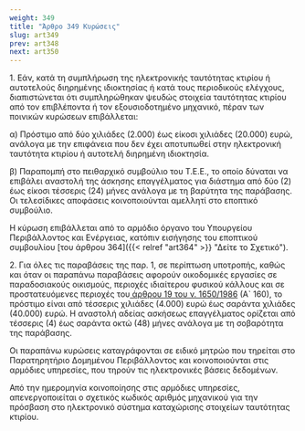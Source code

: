 ```yaml
---
weight: 349
title: "Άρθρο 349 Κυρώσεις"
slug: art349
prev: art348
next: art350
---
```


1\. Εάν, κατά τη συμπλήρωση της ηλεκτρονικής ταυτότητας κτιρίου ή αυτοτελούς διηρημένης ιδιοκτησίας ή κατά τους περιοδικούς ελέγχους, διαπιστώνεται ότι συμπληρώθηκαν ψευδώς στοιχεία ταυτότητας κτιρίου από τον επιβλέποντα ή τον εξουσιοδοτημένο μηχανικό, πέραν των ποινικών κυρώσεων επιβάλλεται:

α) Πρόστιμο από δύο χιλιάδες (2.000) έως είκοσι χιλιάδες (20.000) ευρώ, ανάλογα με την επιφάνεια που δεν έχει αποτυπωθεί στην ηλεκτρονική ταυτότητα κτιρίου ή αυτοτελή διηρημένη ιδιοκτησία.

β) Παραπομπή στο πειθαρχικό συμβούλιο του Τ.Ε.Ε., το οποίο δύναται να επιβάλει αναστολή της άσκησης επαγγέλματος για διάστημα από δύο (2) έως είκοσι τέσσερις (24) μήνες ανάλογα με τη βαρύτητα της παράβασης. Οι τελεσίδικες αποφάσεις κοινοποιούνται αμελλητί στο εποπτικό συμβούλιο.

Η κύρωση επιβάλλεται από το αρμόδιο όργανο του Υπουργείου Περιβάλλοντος και Ενέργειας, κατόπιν εισήγησης του εποπτικού συμβουλίου [του άρθρου 364]({{< relref "art364" >}} "Δείτε το Σχετικό").

2\. Για όλες τις παραβάσεις της παρ. 1, σε περίπτωση υποτροπής, καθώς και όταν οι παραπάνω παραβάσεις αφορούν οικοδομικές εργασίες σε παραδοσιακούς οικισμούς, περιοχές ιδιαίτερου φυσικού κάλλους και σε προστατευόμενες περιοχές του<a href="https://ia37rg02wpsa01.blob.core.windows.net/fek/01/1986/19860100160.pdf" title="Δείτε το Σχετικό"> άρθρου 19 του ν. 1650/1986</a> (Α\` 160), το πρόστιμο είναι από τέσσερις χιλιάδες (4.000) ευρώ έως σαράντα χιλιάδες (40.000) ευρώ. Η αναστολή αδείας ασκήσεως επαγγέλματος ορίζεται από τέσσερις (4) έως σαράντα οκτώ (48) μήνες ανάλογα με τη σοβαρότητα της παράβασης.

Οι παραπάνω κυρώσεις καταγράφονται σε ειδικό μητρώο που τηρείται στο Παρατηρητήριο Δομημένου Περιβάλλοντος και κοινοποιούνται στις αρμόδιες υπηρεσίες, που τηρούν τις ηλεκτρονικές βάσεις δεδομένων.

Από την ημερομηνία κοινοποίησης στις αρμόδιες υπηρεσίες, απενεργοποιείται ο σχετικός κωδικός αριθμός μηχανικού για την πρόσβαση στο ηλεκτρονικό σύστημα καταχώρισης στοιχείων ταυτότητας κτιρίου.


